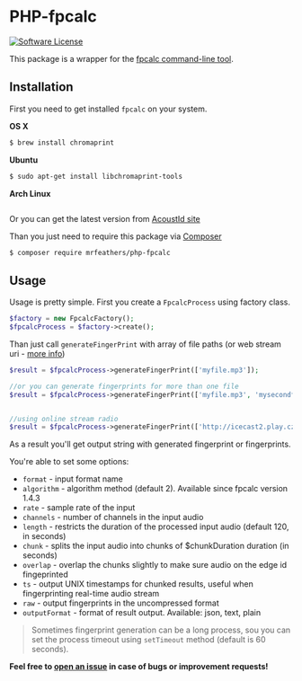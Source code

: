 # PHP-fpcalc
[![Software License](https://img.shields.io/badge/license-MIT-brightgreen.svg?style=flat-square)](LICENSE)

This package is a wrapper for the [fpcalc command-line tool](https://acoustid.org/chromaprint). 

## Installation
First you need to get installed `fpcalc` on your system.

**OS X**
```bash
$ brew install chromaprint
```

**Ubuntu**
```bash
$ sudo apt-get install libchromaprint-tools
```

**Arch Linux**
```bash

```

Or you can get the latest version from [AcoustId site](https://acoustid.org/chromaprint)


Than you just need to require this package via [Composer](https://getcomposer.org/)
```bash
$ composer require mrfeathers/php-fpcalc
```

## Usage

Usage is pretty simple. First you create a `FpcalcProcess` using factory class.

```php
$factory = new FpcalcFactory();
$fpcalcProcess = $factory->create();
```

Than just call `generateFingerPrint` with array of file paths (or web stream uri - [more info](https://oxygene.sk/2016/12/chromaprint-1-4-released/))

```php
$result = $fpcalcProcess->generateFingerPrint(['myfile.mp3']);

//or you can generate fingerprints for more than one file
$result = $fpcalcProcess->generateFingerPrint(['myfile.mp3', 'mysecondfile.mp3']);


//using online stream radio
$result = $fpcalcProcess->generateFingerPrint(['http://icecast2.play.cz/radio1.mp3']);

```
As a result you'll get output string with generated fingerprint or fingerprints.

You're able to set some options:
- `format` - input format name
- `algorithm` - algorithm method (default 2). Available since fpcalc version 1.4.3
- `rate` - sample rate of the input
- `channels` - number of channels in the input audio
- `length` - restricts the duration of the processed input audio (default 120, in seconds)
- `chunk` - splits the input audio into chunks of $chunkDuration duration (in seconds)
- `overlap` - overlap the chunks slightly to make sure audio on the edge id fingeprinted
- `ts` - output UNIX timestamps for chunked results, useful when fingerprinting real-time audio stream
- `raw` - output fingerprints in the uncompressed format
- `outputFormat` - format of result output. Available: json, text, plain


> Sometimes fingerprint generation can be a long process, sou you can set the process timeout using `setTimeout` method (default is 60 seconds).

**Feel free to [open an issue](https://github.com/mrfeathers/php-fpcalc/issues/new) in case of bugs or improvement requests!**
